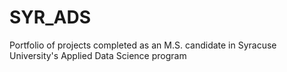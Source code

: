 # SYR_ADS
Portfolio of projects completed as an M.S. candidate in Syracuse University's Applied Data Science program

